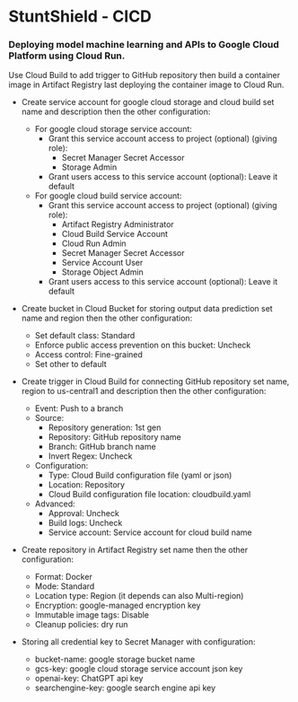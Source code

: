 # StuntShield - CICD

### Deploying model machine learning and APIs to Google Cloud Platform using Cloud Run.
Use Cloud Build to add trigger to GitHub repository then build a container image in Artifact Registry last deploying the container image to Cloud Run.

- Create service account for google cloud storage and cloud build set name and description then the other configuration:
  - For google cloud storage service account:
    - Grant this service account access to project (optional) (giving role):
      - Secret Manager Secret Accessor
      - Storage Admin
    - Grant users access to this service account (optional): Leave it default
  - For google cloud build service account:
    - Grant this service account access to project (optional) (giving role):
      - Artifact Registry Administrator
      - Cloud Build Service Account
      - Cloud Run Admin
      - Secret Manager Secret Accessor
      - Service Account User
      - Storage Object Admin
    - Grant users access to this service account (optional): Leave it default

- Create bucket in Cloud Bucket for storing output data prediction set name and region then the other configuration:
  - Set default class: Standard
  - Enforce public access prevention on this bucket: Uncheck
  - Access control: Fine-grained
  - Set other to default
- Create trigger in Cloud Build for connecting GitHub repository set name, region to us-central1 and description then the other configuration:
  - Event: Push to a branch
  - Source: 
    - Repository generation: 1st gen
    - Repository: GitHub repository name
    - Branch: GitHub branch name
    - Invert Regex: Uncheck
  - Configuration:
    - Type: Cloud Build configuration file (yaml or json)
    - Location: Repository
    - Cloud Build configuration file location: cloudbuild.yaml
  - Advanced:
    - Approval: Uncheck
    - Build logs: Uncheck
    - Service account: Service account for cloud build name

- Create repository in Artifact Registry set name then the other configuration:
  - Format: Docker
  - Mode: Standard
  - Location type: Region (it depends can also Multi-region)
  - Encryption: google-managed encryption key
  - Immutable image tags: Disable
  - Cleanup policies: dry run

- Storing all credential key to Secret Manager with configuration:
  - bucket-name: google storage bucket name
  - gcs-key: google cloud storage service account json key
  - openai-key: ChatGPT api key
  - searchengine-key: google search engine api key
